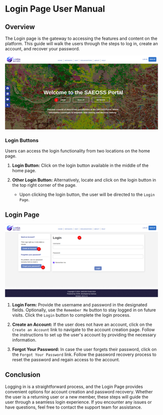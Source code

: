 # Login Page User Manual

## Overview

The Login page is the gateway to accessing the features and content on the platform. This guide will walk the users through the steps to log in, create an account, and recover your password.

![login options](./img/login-1.png)

### Login Buttons

Users can access the login functionality from two locations on the home page.


1. **Login Button:** Click on the login button available in the middle of the home page.
2. **Other Login Button:** Alternatively, locate and click on the login button in the top right corner of the page.

    - Upon clicking the login button, the user will be directed to the `Login Page`.

## Login Page

![login page](./img/login-2.png)

1. **Login Form:** Provide the username and password in the designated fields. Optionally, use the `Remember Me` button to stay logged in on future visits. Click the `Login` button to complete the login process.

2. **Create an Account:** If the user does not have an account, click on the `Create an Account` link to navigate to the account creation page. Follow the instructions to set up the user's account by providing the necessary information.

3. **Forgot Your Password:** In case the user forgets their password, click on the `Forgot Your Password` link.
Follow the password recovery process to reset the password and regain access to the account.

## Conclusion

Logging in is a straightforward process, and the Login Page provides convenient options for account creation and password recovery. Whether the user is a returning user or a new member, these steps will guide the user through a seamless login experience. If you encounter any issues or have questions, feel free to contact the support team for assistance.
